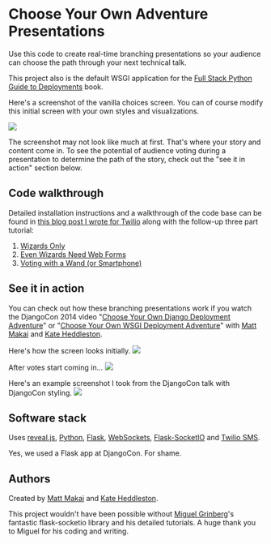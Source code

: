 # Choose Your Own Adventure Presentations
Use this code to create real-time branching presentations so 
your audience can choose the path through your next technical talk.

This project also is the default WSGI application for the
[Full Stack Python Guide to Deployments](http://www.deploypython.com/) book.

Here's a screenshot of the vanilla choices screen. You can of course modify
this initial screen with your own styles and visualizations.

<img src="./cyoa/static/img/cyoa-choices.jpg">

The screenshot may not look like much at first. That's where your story and
content come in. To see the potential of audience voting during a presentation
to determine the path of the story, check out the "see it in action" section
below.

## Code walkthrough
Detailed installation instructions and a walkthrough of the code base
can be found in 
[this blog post I wrote for Twilio](https://www.twilio.com/blog/2014/11/choose-your-own-adventure-presentations-with-reveal-js-python-and-websockets.html)
along with the follow-up three part tutorial:

1. [Wizards Only](https://www.twilio.com/blog/2015/03/choose-your-own-adventures-presentations-wizard-mode-part-1-of-3.html)
1. [Even Wizards Need Web Forms](https://www.twilio.com/blog/2015/05/choose-your-own-adventure-presentations-wizard-mode-part-2-of-3.html)
1. [Voting with a Wand (or Smartphone)](https://www.twilio.com/blog/2015/07/choose-your-own-adventure-presentations-flask-reveal-js-websockets.html)


## See it in action
You can check out how
these branching presentations work if you watch the DjangoCon 2014 video 
"[Choose Your Own Django Deployment Adventure](https://www.youtube.com/watch?v=QrFEKghISEI)" 
or 
"[Choose Your Own WSGI Deployment Adventure](https://www.youtube.com/watch?v=R-YvQ_YvzA4)"
with [Matt Makai](https://twitter.com/mattmakai) and 
[Kate Heddleston](https://twitter.com/heddle317). 

Here's how the screen looks initially.
<img src="./cyoa/static/img/cyoa-no-votes.jpg">

After votes start coming in...
<img src="./cyoa/static/img/cyoa-choices.jpg">


Here's an example screenshot I took from the DjangoCon talk with DjangoCon
styling.
<img src="./cyoa/static/img/djangocon.jpg">



## Software stack
Uses 
[reveal.js](http://lab.hakim.se/reveal-js/#/), 
[Python](https://www.python.org/), 
[Flask](http://flask.pocoo.org/), 
[WebSockets](http://en.wikipedia.org/wiki/WebSocket),
[Flask-SocketIO](https://flask-socketio.readthedocs.org/en/latest/) 
and [Twilio SMS](https://www.twilio.com/sms).

Yes, we used a Flask app at DjangoCon. For shame.


## Authors
Created by [Matt Makai](http://github.com/makaimc) and 
[Kate Heddleston](https://github.com/heddle317). 

This project wouldn't have been possible without 
[Miguel Grinberg](http://blog.miguelgrinberg.com/)'s fantastic 
flask-socketio library and his detailed tutorials. A huge thank you to
Miguel for his coding and writing.

